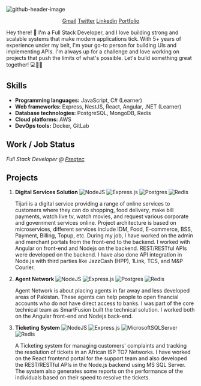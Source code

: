 ![github-header-image](https://github.com/mann-codes2014/mann-codes2014/assets/97145056/5e6a18cb-62b1-4768-9297-8921477ac880)



<p align="center"> 
<a href="mailto:mann.codes2014@gmail.com">Gmail</a>
<a href="https://twitter.com/abdur4082">Twitter</a>
<a href="https://www.linkedin.com/in/abdur-rehman-8a8558106/">Linkedin</a>
  <a href="https://www.abdurrehman.pro/">Portfolio</a>
<p>Hey there! 👋 I'm a Full Stack Developer, and I love building strong and scalable systems that make modern applications tick. With 5+ years of experience under my belt, I'm your go-to person for building UIs and implementing APIs. I'm always up for a challenge and love working on projects that push the limits of what's possible. Let's build something great together! 💻🚀✨



<h2>Skills</h2>
<ul>
  <li><strong>Programming languages:</strong> JavaScript, C# (Learner)</li>
  <li><strong>Web frameworks:</strong> Express, NestJS, React, Angular, .NET (Learner)</li>
  <li><strong>Database technologies:</strong> PostgreSQL, MongoDB, Redis</li>
  <li><strong>Cloud platforms:</strong> AWS</li>
  <li><strong>DevOps tools:</strong> Docker, GitLab</li>
</ul>



## Work / Job Status
*Full Stack Developer @ [Preqtec](https://preqtec.com/)*

## Projects
1. **Digital Services Solution** ![NodeJS](https://img.shields.io/badge/Node.js-6DA55F?style=plastic&logo=node.js&logoColor=white) ![Express.js](https://img.shields.io/badge/Express.js-%23404d59.svg?style=plastic&logo=express&logoColor=%2361DAFB) ![Postgres](https://img.shields.io/badge/Postgres-%23316192.svg?style=plastic&logo=postgresql&logoColor=white) ![Redis](https://img.shields.io/badge/Redis-%23DD0031.svg?style=plastic&logo=redis&logoColor=white)

    Tijari is a digital service providing a range of online services to customers where they can do shopping, food delivery, make bill payments, watch live tv, watch movies, and request various corporate and government services online.
Project architecture is based on microservices, different services include IDM, Food, E-commerce, BSS, Payment, Billing, Topup, etc.
During my job, I have worked on the admin and merchant portals from the front-end to the backend. I worked with Angular on front-end and Nodejs on the backend. REST/RESTful APIs were developed on the backend. I have also done API integration in Node.js with third parties like JazzCash (HPP), 1Link, TCS, and M&P Courier.
    
1. **Agent Network** ![NodeJS](https://img.shields.io/badge/Node.js-6DA55F?style=plastic&logo=node.js&logoColor=white) ![Express.js](https://img.shields.io/badge/Express.js-%23404d59.svg?style=plastic&logo=express&logoColor=%2361DAFB) ![Postgres](https://img.shields.io/badge/Postgres-%23316192.svg?style=plastic&logo=postgresql&logoColor=white) ![Redis](https://img.shields.io/badge/Redis-%23DD0031.svg?style=plastic&logo=redis&logoColor=white)

    Agent Network is about placing agents in far away and less developed areas of Pakistan. These agents can help people to open financial accounts who do not have direct access to banks. I was part of the core technical team as SmartFusion built the technical solution. I worked both on the Angular front-end and Nodejs back-end.

1. **Ticketing System**  ![NodeJS](https://img.shields.io/badge/Node.js-6DA55F?style=plastic&logo=node.js&logoColor=white) ![Express.js](https://img.shields.io/badge/Express.js-%23404d59.svg?style=plastic&logo=express&logoColor=%2361DAFB) ![MicrosoftSQLServer](https://img.shields.io/badge/Microsoft%20SQL%20Sever-CC2927?style=plastic&logo=microsoft%20sql%20server&logoColor=white) ![Redis](https://img.shields.io/badge/Redis-%23DD0031.svg?style=plastic&logo=redis&logoColor=white)


    A Ticketing system for managing customers' complaints and tracking the resolution of tickets in an African ISP TO7 Networks.
I have worked on the React frontend portal for the support team and also developed the REST/RESTful APIs in the Node.js backend using MS SQL Server.
The system also generates some reports on the performance of the individuals based on their speed to resolve the tickets.

<!-- - ABC
- DEF

 - [ ] Pending
- [x] Done -->


<!--
**mann-codes2014/mann-codes2014** is a ✨ _special_ ✨ repository because its `README.md` (this file) appears on your GitHub profile.

Here are some ideas to get you started:

- 🔭 I’m currently working on ...
- 🌱 I’m currently learning ...
- 👯 I’m looking to collaborate on ...
- 🤔 I’m looking for help with ...
- 💬 Ask me about ...
- 📫 How to reach me: ...
- 😄 Pronouns: ...
- ⚡ Fun fact: ...
-->
